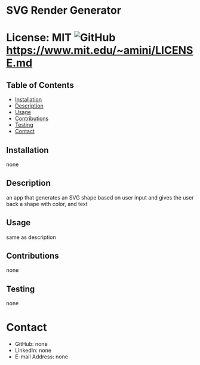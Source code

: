 

# SVG Render Generator
# License: MIT ![GitHub](https://img.shields.io/github/license/MatthewMoraga/README_Generator) https://www.mit.edu/~amini/LICENSE.md 

## Table of Contents
* [Installation](#installation)
* [Description](#description)
* [Usage](#usage)
* [Contributions](#contributions)
* [Testing](#testing)
* [Contact](#contact)

## Installation
none
## Description
an app that generates an SVG shape based on user input and gives the user back a shape with color, and text
## Usage
same as description
## Contributions
none
## Testing
none

# Contact
* GitHub: none
* LinkedIn: none
* E-mail Address: none
